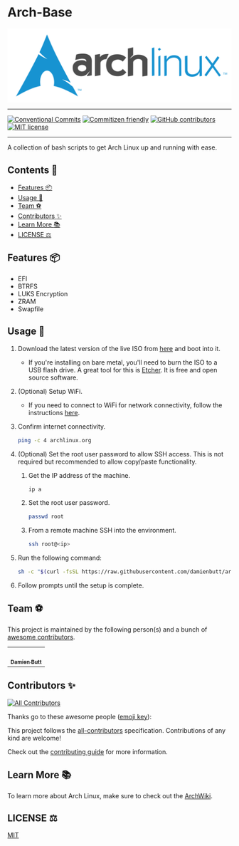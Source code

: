 # Arch-Base

<div align="center">
    <img align="center" src="./assets/img/archlinux-logo-dark-scalable.518881f04ca9.svg" alt="archlinux-logo" />
</div>

---

[![Conventional Commits](https://img.shields.io/badge/Conventional%20Commits-1.0.0-%23FE5196?logo=conventionalcommits&logoColor=white)](https://conventionalcommits.org)
[![Commitizen friendly](https://img.shields.io/badge/commitizen-friendly-brightgreen.svg)](http://commitizen.github.io/cz-cli/)
[![GitHub contributors](https://img.shields.io/github/contributors/damienbutt/arch-base)](#contributors)
[![MIT license](https://img.shields.io/badge/License-MIT-blue.svg)](LICENSE)

---

A collection of bash scripts to get Arch Linux up and running with ease.

<!-- This is a slightly opinionated setup that uses an EFI boot partition and a BTRFS root partition encrypted with LUKS. There is no swap partition. Swap is provided using the combination of a 2GB swapfile and 1GB of ZRAM. The ZRAM will be the priority swap space before anything is written to the swapfile on disk. -->

<!-- START doctoc generated TOC please keep comment here to allow auto update -->
<!-- DON'T EDIT THIS SECTION, INSTEAD RE-RUN doctoc TO UPDATE -->

## Contents 📖

-   [Features :package:](#features-package)
-   [Usage :rocket:](#usage-rocket)
-   [Team :soccer:](#team-soccer)
-   [Contributors :sparkles:](#contributors-sparkles)
-   [Learn More :books:](#learn-more-books)
-   [LICENSE :balance_scale:](#license-balance_scale)

<!-- END doctoc generated TOC please keep comment here to allow auto update -->

<!-- ## Minimum Recommended Hardware

-   2 CPU Cores
-   2GB RAM. 1GB will be reserved for ZRAM swap.
-   10GB HDD. 2GB will be reserved for swap. -->

## Features :package:

-   EFI
-   BTRFS
-   LUKS Encryption
-   ZRAM
-   Swapfile

## Usage :rocket:

1. Download the latest version of the live ISO from [here](https://www.archlinux.org/download/) and boot into it.

    - If you're installing on bare metal, you'll need to burn the ISO to a USB flash drive. A great tool for this is [Etcher](https://etcher.io/). It is free and open source software.

2. (Optional) Setup WiFi.

    - If you need to connect to WiFi for network connectivity, follow the instructions [here](https://wiki.archlinux.org/title/Iwd#iwctl).

3. Confirm internet connectivity.

    ```bash
    ping -c 4 archlinux.org
    ```

4. (Optional) Set the root user password to allow SSH access. This is not required but recommended to allow copy/paste functionality.

    1. Get the IP address of the machine.

        ```bash
        ip a
        ```

    2. Set the root user password.

        ```bash
        passwd root
        ```

    3. From a remote machine SSH into the environment.

        ```bash
        ssh root@<ip>
        ```

5. Run the following command:

    ```bash
    sh -c "$(curl -fsSL https://raw.githubusercontent.com/damienbutt/arch-base/master/install.sh)"
    ```

6. Follow prompts until the setup is complete.

## Team :soccer:

This project is maintained by the following person(s) and a bunch of [awesome contributors](https://github.com/damienbutt/arch-base/graphs/contributors).

<table>
    <tr>
        <td align="center">
            <a href="https://github.com/damienbutt">
                <img src="https://avatars.githubusercontent.com/damienbutt?v=4?s=100" width="100px;" alt=""/>
                <br />
                <sub><b>Damien Butt</b></sub>
            </a>
            <br />
        </td>
    </tr>
</table>

## Contributors :sparkles:

<!-- ALL-CONTRIBUTORS-BADGE:START - Do not remove or modify this section -->

[![All Contributors](https://img.shields.io/badge/all_contributors-1-orange.svg?style=flat-square)](#contributors-)

<!-- ALL-CONTRIBUTORS-BADGE:END -->

Thanks go to these awesome people ([emoji key](https://allcontributors.org/docs/en/emoji-key)):

<!-- ALL-CONTRIBUTORS-LIST:START - Do not remove or modify this section -->
<!-- prettier-ignore-start -->
<!-- markdownlint-disable -->

<!-- markdownlint-restore -->
<!-- prettier-ignore-end -->

<!-- ALL-CONTRIBUTORS-LIST:END -->

This project follows the [all-contributors](https://allcontributors.org) specification.
Contributions of any kind are welcome!

Check out the [contributing guide](CONTRIBUTING.md) for more information.

## Learn More :books:

To learn more about Arch Linux, make sure to check out the [ArchWiki](https://wiki.archlinux.org/index.php/Main_Page).

## LICENSE :balance_scale:

[MIT](LICENSE)
